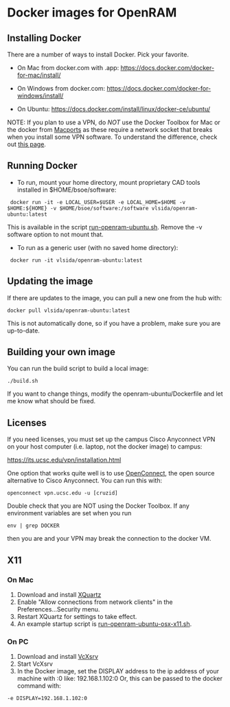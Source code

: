 # Docker images for OpenRAM #

## Installing Docker ##

There are a number of ways to install Docker.  Pick your favorite.


* On Mac from docker.com with .app:
 https://docs.docker.com/docker-for-mac/install/

* On Windows from docker.com:
 https://docs.docker.com/docker-for-windows/install/

* On Ubuntu:
 https://docs.docker.com/install/linux/docker-ce/ubuntu/

NOTE: If you plan to use a VPN, do *NOT* use the Docker Toolbox for
Mac or the docker from [Macports](https://www.macports.org/
"Macports") as these require a network socket that breaks when you
install some VPN software. To understand the difference, check out [this
page](https://docs.docker.com/docker-for-mac/docker-toolbox/).

## Running Docker ## 


* To run, mount your home directory, mount proprietary CAD tools installed in $HOME/bsoe/software:
```
 docker run -it -e LOCAL_USER=$USER -e LOCAL_HOME=$HOME -v $HOME:${HOME} -v $HOME/bsoe/software:/software vlsida/openram-ubuntu:latest
 ```
This is available in the script [run-openram-ubuntu.sh](run-openram-ubuntu.sh). Remove the -v software option to not mount that.

* To run as a generic user (with no saved home directory):
```
 docker run -it vlsida/openram-ubuntu:latest
```


## Updating the image ##

If there are updates to the image, you can pull a new one from the hub with:
```
docker pull vlsida/openram-ubuntu:latest
```
This is not automatically done, so if you have a problem, make sure you are up-to-date.

## Building your own image ##

You can run the build script to build a local image:

```
./build.sh
```

If you want to change things, modify the openram-ubuntu/Dockerfile and let me know what should be fixed.

## Licenses ##

If you need licenses, you must set up the campus Cisco Anyconnect VPN on your
host computer (i.e. laptop, not the docker image) to campus:

https://its.ucsc.edu/vpn/installation.html

One option that works quite well is to use [OpenConnect](http://www.infradead.org/openconnect/), 
the open source alternative to Cisco Anyconnect. You can run this with:
```
openconnect vpn.ucsc.edu -u [cruzid]
```

Double check that you are NOT using the Docker Toolbox. If any environment variables are set when you run
```
env | grep DOCKER
```
then you are and your VPN may break the connection to the docker VM.

## X11 ##

### On Mac ###

1. Download and install [XQuartz](https://www.xquartz.org/)
2. Enable "Allow connections from network clients" in the Preferences...Security menu.
3. Restart XQuartz for settings to take effect.
4. An example startup script is [run-openram-ubuntu-osx-x11.sh](run-openram-ubuntu-osx-x11.sh).

### On PC ###

1. Download and install [VcXsrv](https://sourceforge.net/projects/vcxsrv/)
2. Start VcXsrv
3. In the Docker image, set the DISPLAY address to the ip address of your machine with :0 like: 192.168.1.102:0
Or, this can be passed to the docker command with:
```
-e DISPLAY=192.168.1.102:0
```
